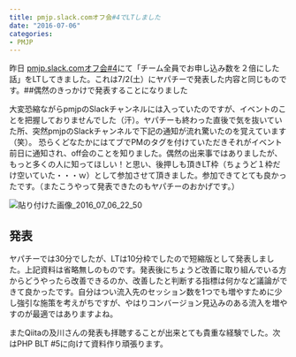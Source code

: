 ```yaml
---
title: pmjp.slack.comオフ会#4でLTしました
date: "2016-07-06"
categories: 
- PMJP
---
```


昨日
[pmjp.slack.comオフ会#4](http://pmjp.connpass.com/event/33514/)にて「チーム全員でお申し込み数を２倍にした話」をLTしてきました。これは7/2(土）にヤパチーで発表した内容と同じものです。##偶然のきっかけで発表することになりました


大変恐縮ながらpmjpのSlackチャンネルには入っていたのですが、イベントのことを把握しておりませんでした（汗）。ヤパチーも終わった直後で気を抜いていた所、突然pmjpのSlackチャンネルで下記の通知が流れ驚いたのを覚えています（笑）。 恐らくどなたかにはてブでPMのタグを付けていただきそれがイベント前日に通知され、off会のことを知りました。偶然の出来事ではありましたが、もっと多くの人に知ってほしい！と思い、後押しも頂きLT枠（ちょうど１枠だけ空いていた・・・ｗ）として参加させて頂きました。参加できてとても良かったです。（またこうやって発表できたのもヤパチーのおかげです。）


![貼り付けた画像_2016_07_06_22_50](https://hypermkt-blog.lolipop.io/wp-content/uploads/2016/07/貼り付けた画像_2016_07_06_22_50.png)


## 発表




ヤパチーでは30分でしたが、LTは10分枠でしたので短縮版として発表しました。上記資料は省略無しのものです。発表後にちょうど改善に取り組んでいる方からどうやったら改善できるのか、改善したと判断する指標は何かなど議論ができて良かったです。自分はつい流入先のセッション数を1つでも増やすために少し強引な施策を考えがちですが、やはりコンバージョン見込みのある流入を増やすのが最適ではありますよね。

またQiitaの及川さんの発表も拝聴することが出来とても貴重な経験でした。次はPHP BLT #5に向けて資料作り頑張ります。